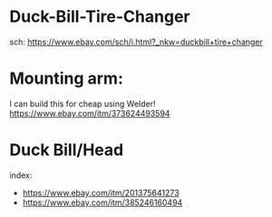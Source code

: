 # Duck-Bill-Tire-Changer
sch: https://www.ebay.com/sch/i.html?_nkw=duckbill+tire+changer

# Mounting arm:
I can build this for cheap using Welder! https://www.ebay.com/itm/373624493594

# Duck Bill/Head
index:
- https://www.ebay.com/itm/201375641273
- https://www.ebay.com/itm/385246160494
